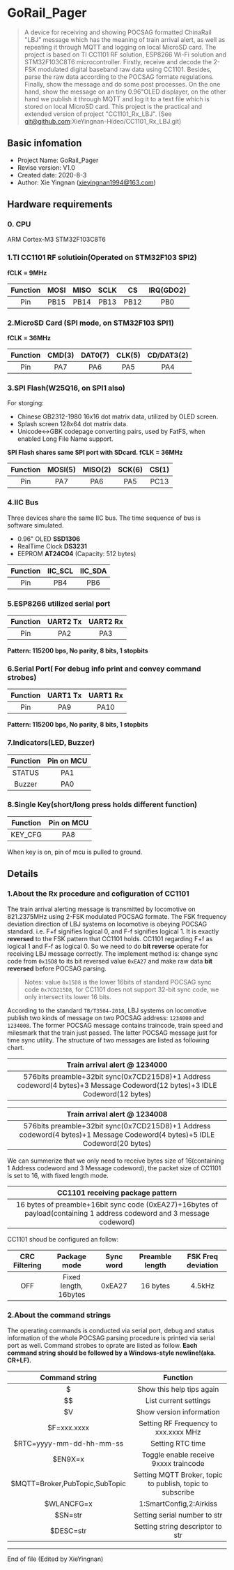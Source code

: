 # GoRail_Pager
> A device for receiving and showing POCSAG formatted ChinaRail "LBJ" message which has the meaning of train arrival alert, as well as repeating it through MQTT and logging on local MicroSD card. The project is based on TI CC1101 RF solution, ESP8266 Wi-Fi solution and STM32F103C8T6 microcontroller. Firstly, receive and decode the 2-FSK modulated digital baseband raw data using CC1101. Besides, parse the raw data according to the POCSAG formate regulations. Finally, show the message and do some post processes. On the one hand, show the message on an tiny 0.96"OLED displayer, on the other hand we publish it through MQTT and log it to a text file which is stored on local MicroSD card. This project is the practical and extended version of project "CC1101_Rx_LBJ".
(See git@github.com:XieYingnan-Hideo/CC1101_Rx_LBJ.git)

## Basic infomation
- Project Name: GoRail_Pager
- Revise version: V1.0
- Created date: 2020-8-3
- Author: Xie Yingnan (xieyingnan1994@163.com)

## Hardware requirements
### 0. CPU
ARM Cortex-M3 STM32F103C8T6
### 1.TI CC1101 RF solutioin(Operated on STM32F103 SPI2)
**fCLK = 9MHz**

| Function | MOSI   | MISO    |SCLK    | CS         | IRQ(GDO2) |
| :------: | :----: | :-----: | :----: | :--------: | :--------:|
| Pin      |  PB15   | PB14   | PB13   | PB12       | PB0       |

### 2.MicroSD Card (SPI mode, on STM32F103 SPI1)
**fCLK = 36MHz**

| Function | CMD(3) | DAT0(7) | CLK(5) | CD/DAT3(2) |
| :------: | :----: | :-----: | :----: | :--------: |
| Pin      |  PA7   | PA6     | PA5    | PA4        |

### 3.SPI Flash(W25Q16, on SPI1 also)
For storging:
- Chinese GB2312-1980 16x16 dot matrix data, utilized by OLED screen.
- Splash screen 128x64 dot matrix data.
- Unicode<->GBK codepage converting pairs, used by FatFS, when
enabled Long File Name support.

**SPI Flash shares same SPI port with SDcard. fCLK = 36MHz**

| Function | MOSI(5) | MISO(2) | SCK(6) | CS(1) |
| :------: | :-----: | :-----: | :----: | :---: |
| Pin      |  PA7    | PA6     | PA5    | PC13  |

### 4.IIC Bus
Three devices share the same IIC bus. The time sequence of bus is software simulated.
- 0.96" OLED **SSD1306**
- RealTime Clock **DS3231**
- EEPROM **AT24C04** (Capacity: 512 bytes)

|  Function |IIC_SCL |  IIC_SDA  |
| :-------: | :-----: | :--------: |
| Pin       | PB4     | PB6       |

### 5.ESP8266 utilized serial port

|  Function |UART2 Tx |  UART2 Rx  |
| :-------: | :-----: | :--------: |
| Pin       | PA2     | PA3       |

**Pattern: 115200 bps, No parity, 8 bits, 1 stopbits**
### 6.Serial Port( For debug info print and convey command strobes)
|  Function |UART1 Tx |  UART1 Rx  |
| :-------: | :-----: | :--------: |
| Pin       | PA9     | PA10       |

**Pattern: 115200 bps, No parity, 8 bits, 1 stopbits**
### 7.Indicators(LED, Buzzer)

|  Function | Pin on MCU  |
| :------------: | :------------: |
| STATUS | PA1  |
| Buzzer | PA0  |
### 8.Single Key(short/long press holds different function)

|  Function | Pin on MCU  |
| :------------: | :------------: |
| KEY_CFG | PA8  |
When key is on, pin of mcu is pulled to ground.
## Details
### 1.About the Rx procedure and cofiguration of CC1101
The train arrival alerting message is transmitted by locomotive on 821.2375MHz using 2-FSK modulated POCSAG formate. The FSK frequency deviation direction of LBJ systems on locomotive is obeying POCSAG standard. i.e. F+f signifies logical 0, and F-f signifies logical 1. It is exactly **reversed** to the FSK pattern that CC1101 holds. CC1101 regarding F+f as logical 1 and F-f as logical 0. So we need to do **bit reverse** operate for receiving LBJ message correctly. The implement method is: change sync code from `0x15D8` to its bit reversed value `0xEA27` and make raw data **bit reversed** before POCSAG parsing.
> Notes: value `0x15D8` is the lower 16bits of standard POCSAG sync code `0x7CD215D8`, for CC1101 does not support 32-bit sync code, we only intersect its lower 16 bits.

According to the standard `TB/T3504-2018`, LBJ systems on locomotive publish two kinds of message on two POCSAG address: `1234000` and `1234008`. The former POCSAG message contains traincode, train speed and milesmark that the train just passed. The latter POCSAG message just for time sync utility. The structure of two messages are listed as following chart.

| Train arrival alert @ 1234000  |
| :------------: |
| 576bits preamble+32bit sync(0x7CD215D8)+1 Address codeword(4 bytes)+3 Message Codeword(12 bytes)+3 IDLE Codeword(12 bytes) |

| Train arrival alert @ 1234008  |
| :------------: |
| 576bits preamble+32bit sync(0x7CD215D8)+1 Address codeword(4 bytes)+1 Message Codeword(4 bytes)+5 IDLE Codeword(20 bytes) |

We can summerize that we only need to receive bytes size of 16(containing 1 Address codeword and 3 Message codeword), the packet size of CC1101 is set to 16, with fixed length mode.

| CC1101 receiving package pattern  |
| :------------: |
| 16 bytes of preamble+16bit sync code (0xEA27)+16bytes of payload(containing 1 address codeword and 3 message codeword) |

CC1101 shoud be configured an follow:

|  CRC Filtering | Package mode  |  Sync word |  Preamble length |  FSK Freq deviation |
| :------------: | :------------: | :------------: | :------------: | :------------: |
|  OFF |  Fixed length, 16bytes |  0xEA27 | 16 bytes  |  4.5kHz |

### 2.About the command strings
The operating commands is conducted via serial port, debug and status information of the whole POCSAG parsing procedure is printed via serial port as well. Command strobes to oprate are listed as follow.
**Each command string should be followed by a Windows-style newline!(aka. CR+LF).**

|Command string|Function |
| :-------: | :-----: |
|$| Show this help tips again |
|$$| List current settings |
|$V| Show version information |
|$F=xxx.xxxx| Setting RF Frequency to xxx.xxxx MHz |
|$RTC=yyyy-mm-dd-hh-mm-ss| Setting RTC time|
|$EN9X=x| Toggle enable receive 9xxxx traincode|
|$MQTT=Broker,PubTopic,SubTopic|Setting MQTT Broker, topic to publish, topic to subscribe|
|$WLANCFG=x| 1:SmartConfig,2:Airkiss|
|$SN=str| Setting serial number to str |
|$DESC=str| Setting string descriptor to str |

------------

End of file (Edited by XieYingnan)




